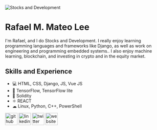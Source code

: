 ![Stocks and Development](https://pbs.twimg.com/profile_banners/25960278/1436048193/1500x500)
# Rafael M. Mateo Lee
I'm Rafael, and I do Stocks and Development. I really enjoy learning programming languages and frameworks like Django, as well as work on engineering and programming embedded systems.. I also enjoy machine learning, blockchain, and investing in crypto and in the equity market.

## Skills and Experience
* 💻 HTML, CSS, Django, JS, Vue JS
* 🤖 TensorFlow, TensorFlow lite
* 💱 Solidity
* ⚛ REACT
* ☁ Linux, Python, C++, PowerShell

[<img src='https://cdn.jsdelivr.net/npm/simple-icons@3.0.1/icons/github.svg' alt='github' height='40'>](https://github.com/drownedgod85)  [<img src='https://cdn.jsdelivr.net/npm/simple-icons@3.0.1/icons/linkedin.svg' alt='linkedin' height='40'>](https://www.linkedin.com/in/rafael-m-mateo-lee-6731841a4/)  [<img src='https://cdn.jsdelivr.net/npm/simple-icons@3.0.1/icons/twitter.svg' alt='twitter' height='40'>](https://twitter.com/drowned__god)  [<img src='https://cdn.jsdelivr.net/npm/simple-icons@3.0.1/icons/icloud.svg' alt='website' height='40'>](https://drownedgod85.github.io/Stock-Market-Blog/)  
